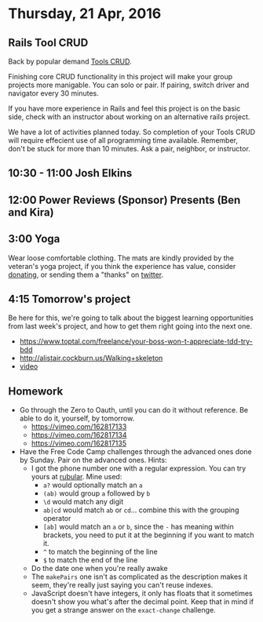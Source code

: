 Thursday, 21 Apr, 2016
======================

Rails Tool CRUD
---------------

Back by popular demand [Tools CRUD](https://github.com/BrantDFaulkner/tools_crud).

Finishing core CRUD functionality in this project will make your group projects more manigable.
You can solo or pair. If pairing, switch driver and navigator every 30 minutes.

If you have more experience in Rails and feel this project is on the basic side,
check with an instructor about working on an alternative rails project.

We have a lot of activities planned today.
So completion of your Tools CRUD will require effecient use of all programming time available.
Remember, don't be stuck for more than 10 minutes.
Ask a pair, neighbor, or instructor.


10:30 - 11:00 Josh Elkins
-------------------------


12:00 Power Reviews (Sponsor) Presents (Ben and Kira)
-----------------------------------------------------

3:00 Yoga
---------

Wear loose comfortable clothing.
The mats are kindly provided by the veteran's yoga project,
if you think the experience has value, consider [donating](http://www.veteransyogaproject.org/donate.html),
or sending them a "thanks" on [twitter](https://twitter.com/veteransyoga).


4:15 Tomorrow's project
-----------------------

Be here for this, we're going to talk about
the biggest learning opportunities from last
week's project, and how to get them right going
into the next one.

* https://www.toptal.com/freelance/your-boss-won-t-appreciate-tdd-try-bdd
* http://alistair.cockburn.us/Walking+skeleton
* [video](https://vimeo.com/163754556)

Homework
--------

* Go through the Zero to Oauth, until you can do it without reference.  Be able to do it, yourself, by tomorrow.
  * https://vimeo.com/162817133
  * https://vimeo.com/162817134
  * https://vimeo.com/162817135
* Have the Free Code Camp challenges through the advanced ones done by Sunday.
  Pair on the advanced ones.
  Hints:
  * I got the phone number one with a regular expression. You can try yours at [rubular](http://rubular.com/).
    Mine used:
    * `a?` would optionally match an `a`
    * `(ab)` would group `a` followed by `b`
    * `\d` would match any digit
    * `ab|cd` would match `ab` or `cd`... combine this with the grouping operator
    * `[ab]` would match an `a` or `b`, since the `-` has meaning within brackets, you need to put it at the beginning if you want to match it.
    * `^` to match the beginning of the line
    * `$` to match the end of the line
  * Do the date one when you're really awake
  * The `makePairs` one isn't as complicated as the description makes it seem,
    they're really just saying you can't reuse indexes.
  * JavaScript doesn't have integers, it only has floats that it sometimes doesn't show you what's after the decimal point.
    Keep that in mind if you get a strange answer on the `exact-change` challenge.
